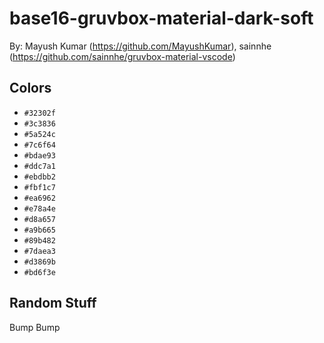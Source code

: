 # base16-gruvbox-material-dark-soft

By: Mayush Kumar (https://github.com/MayushKumar), sainnhe (https://github.com/sainnhe/gruvbox-material-vscode)

## Colors

* `#32302f`
* `#3c3836`
* `#5a524c`
* `#7c6f64`
* `#bdae93`
* `#ddc7a1`
* `#ebdbb2`
* `#fbf1c7`
* `#ea6962`
* `#e78a4e`
* `#d8a657`
* `#a9b665`
* `#89b482`
* `#7daea3`
* `#d3869b`
* `#bd6f3e`

## Random Stuff

Bump
Bump
